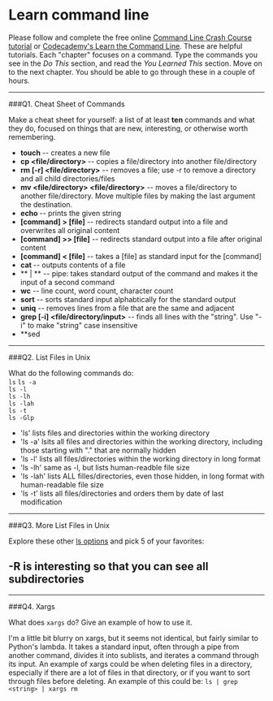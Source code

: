 # Learn command line

Please follow and complete the free online [Command Line Crash Course
tutorial](https://web.archive.org/web/20160708171659/http://cli.learncodethehardway.org/book/) or [Codecademy's Learn the Command Line](https://www.codecademy.com/learn/learn-the-command-line). These are helpful tutorials. Each "chapter" focuses on a command. Type the commands you see in the _Do This_ section, and read the _You Learned This_ section. Move on to the next chapter. You should be able to go through these in a couple of hours.

---

###Q1.  Cheat Sheet of Commands  

Make a cheat sheet for yourself: a list of at least **ten** commands and what they do, focused on things that are new, interesting, or otherwise worth remembering.

- **touch <file>** -- creates a new file
- **cp <file/directory> <directory>** -- copies a file/directory into another file/directory
- **rm [-r] <file/directory>** -- removes a file; use -r to remove a directory and all child directories/files
- **mv <file/directory> <file/directory>** -- moves a file/directory to another file/directory. Move multiple files by making the last argument the destination.
- **echo <string>** -- prints the given string
- **[command] > [file]** -- redirects standard output into a file and overwrites all original content
- **[command] >> [file]** -- redirects standard output into a file after original content
- **[command] < [file]** -- takes a [file] as standard input for the [command]
- **cat <file>** -- outputs contents of a file
- **<command> | <command> ** -- pipe: takes standard output of the command and makes it the input of a second command
- **wc** -- line count, word count, character count
- **sort** -- sorts standard input alphabtically for the standard output
- **uniq** -- removes lines from a file that are the same and adjacent
- **grep [-i] <string> <file/directory/input>** -- finds all lines with the "string". Use "-i" to make "string" case insensitive
- **sed 
 
---

###Q2.  List Files in Unix   

What do the following commands do:  
`ls` 
`ls -a`  
`ls -l`  
`ls -lh`  
`ls -lah`  
`ls -t`  
`ls -Glp`  



- 'ls' lists files and directories within the working directory
- 'ls -a' lsits all files and directories within the working directory, including those starting with "." that are normally hidden
- 'ls -l' lists all files/directories within the working directory in long format
- 'ls -lh' same as -l, but lists human-readble file size
- 'ls -lah' lists ALL filles/directories, even those hidden, in long format with human-readable file size
- 'ls -t' lists all files/directories and orders them by date of last modification


---

###Q3.  More List Files in Unix  

Explore these other [ls options](http://www.techonthenet.com/unix/basic/ls.php) and pick 5 of your favorites:

-R is interesting so that you can see all subdirectories
-


---

###Q4.  Xargs   

What does `xargs` do? Give an example of how to use it.

I'm a little bit blurry on xargs, but it seems not identical, but fairly similar to Python's lambda. It takes a standard input, often through a pipe from another command, divides it into sublists, and iterates a command through its input. An example of xargs could be when deleting files in a directory, especially if there are a lot of files in that directory, or if you want to sort through files before deleting. An example of this could be:
`ls | grep <string> | xargs rm` 

 

